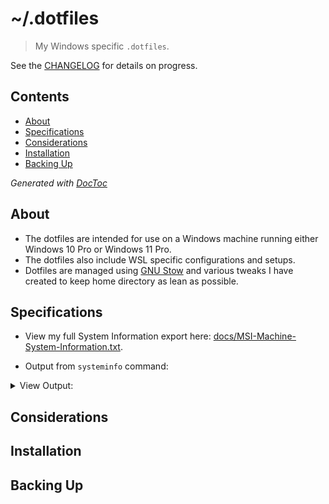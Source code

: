 # ~/.dotfiles

> My Windows specific `.dotfiles`.

See the [CHANGELOG](CHANGELOG.md) for details on progress.

## Contents

<!-- START doctoc generated TOC please keep comment here to allow auto update -->
<!-- DON'T EDIT THIS SECTION, INSTEAD RE-RUN doctoc TO UPDATE -->


- [About](#about)
- [Specifications](#specifications)
- [Considerations](#considerations)
- [Installation](#installation)
- [Backing Up](#backing-up)

<!-- END doctoc generated TOC please keep comment here to allow auto update -->
*Generated with [DocToc](https://github.com/thlorenz/doctoc)*

<!-- END doctoc generated TOC please keep comment here to allow auto update -->

## About

- The dotfiles are intended for use on a Windows machine running either Windows 10 Pro or Windows 11 Pro.
- The dotfiles also include WSL specific configurations and setups.
- Dotfiles are managed using [GNU Stow](https://github.com/jimbrig/dotfiles-wsl/blob/main) and various tweaks I have created to keep home directory as lean as possible.

## Specifications

- View my full System Information export here: [docs/MSI-Machine-System-Information.txt](docs/MSI-Machine-System-Information.txt).

- Output from `systeminfo` command:

<details><summary>View Output:</summary><p>

```powershell
# ~\.dotfiles :: git(develop)                               21:09:20
➜ systeminfo

Host Name:                 DESKTOP-MSI
OS Name:                   Microsoft Windows 11 Pro Insider Preview
OS Version:                10.0.22499 N/A Build 22499
OS Manufacturer:           Microsoft Corporation
OS Configuration:          Standalone Workstation
OS Build Type:             Multiprocessor Free
Registered Owner:          jimmy.briggs@jimbrig.com
Registered Organization:
Product ID:                00330-80000-00000-AA337
Original Install Date:     11/12/2021, 12:13:50 AM
System Boot Time:          11/14/2021, 7:55:51 PM
System Manufacturer:       Micro-Star International Co., Ltd.
System Model:              GE66 Raider 10SFS
System Type:               x64-based PC
Processor(s):              1 Processor(s) Installed.
                           [01]: Intel64 Family 6 Model 165 Stepping 2 GenuineIntel ~2592 Mhz
BIOS Version:              American Megatrends Inc. E1541IMS.10F, 3/10/2021
Windows Directory:         C:\WINDOWS
System Directory:          C:\WINDOWS\system32
Boot Device:               \Device\HarddiskVolume1
System Locale:             en-us;English (United States)
Input Locale:              en-us;English (United States)
Time Zone:                 (UTC-05:00) Eastern Time (US & Canada)
Total Physical Memory:     32,577 MB
Available Physical Memory: 13,657 MB
Virtual Memory: Max Size:  37,441 MB
Virtual Memory: Available: 7,948 MB
Virtual Memory: In Use:    29,493 MB
Page File Location(s):     C:\pagefile.sys
Domain:                    WORKGROUP
Logon Server:              \\DESKTOP-MSI
Hotfix(s):                 3 Hotfix(s) Installed.
                           [01]: KB5007296
                           [02]: KB5008400
                           [03]: KB5008404
Network Card(s):           4 NIC(s) Installed.
                           [01]: Realtek USB GbE Family Controller
                                 Connection Name: Ethernet 2
                                 Status:          Media disconnected
                           [02]: Killer E3100X 2.5 Gigabit Ethernet Controller
                                 Connection Name: Ethernet
                                 DHCP Enabled:    Yes
                                 DHCP Server:     192.168.1.1
                                 IP address(es)
                                 [01]: 192.168.1.19
                                 [02]: fe80::a91a:7b5:5473:81de
                                 [03]: 2601:c0:c67f:d0b9:a9ce:7eac:21c3:3782
                                 [04]: 2601:c0:c67f:d0b9:a91a:7b5:5473:81de
                           [03]: Killer(R) Wi-Fi 6 AX1650i 160MHz Wireless Network Adapter (201NGW)
                                 Connection Name: Wi-Fi
                                 DHCP Enabled:    Yes
                                 DHCP Server:     192.168.1.1
                                 IP address(es)
                                 [01]: 192.168.1.14
                                 [02]: fe80::39d3:ac3a:57d3:ef11
                                 [03]: 2601:c0:c67f:d0b9:bd46:cf74:cad7:2539
                                 [04]: 2601:c0:c67f:d0b9:39d3:ac3a:57d3:ef11
                           [04]: Bluetooth Device (Personal Area Network)
                                 Connection Name: Bluetooth Network Connection
                                 Status:          Media disconnected
Hyper-V Requirements: 
A hypervisor has been detected. 
Features required for Hyper-V will not be displayed.
```
</p></details>


## Considerations

## Installation

## Backing Up

